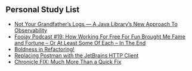 ## Personal Study List
<!-- BLOG-POST-LIST:START -->
- [Not Your Grandfather’s Logs — A Java Library’s New Approach To Observability](https://foojay.io/today/not-your-grandfathers-logs-a-java-librarys-new-approach-to-observability/)
- [Foojay Podcast #19: How Working For Free For Fun Brought Me Fame and Fortune – Or At Least Some Of Each – In The End](https://foojay.io/today/foojay-podcast-19/)
- [Boldness in Refactoring!](https://foojay.io/today/boldness-in-refactoring/)
- [Replacing Postman with the JetBrains HTTP Client](https://foojay.io/today/replacing-postman-with-the-jetbrains-http-client/)
- [Chronicle FIX: Much More Than a Quick Fix](https://foojay.io/today/chronicle-fix-much-more-than-a-quick-fix/)
<!-- BLOG-POST-LIST:END -->  
